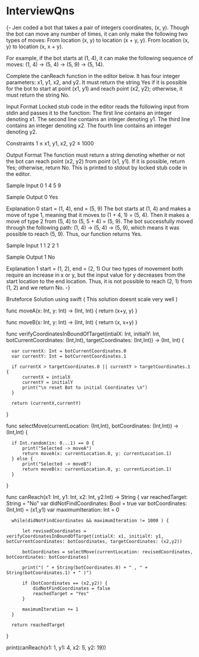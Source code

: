 # InterviewQns


{-
Jen coded a bot that takes a pair of integers coordinates, (x, y). Though the bot can move any number of times, it can only make the following two types of moves:
From location (x, y) to location (x + y, y).
From location (x, y) to location (x, x + y).
 
For example, if the bot starts at (1, 4), it can make the following sequence of moves: (1, 4) → (5, 4) → (5, 9) → (5, 14).
 
Complete the canReach function in the editor below. It has four integer parameters: x1, y1, x2, and y2. It must return the string Yes if it is possible for the bot to start at point (x1, y1) and reach point (x2, y2); otherwise, it must return the string No.
 
Input Format
Locked stub code in the editor reads the following input from stdin and passes it to the function:
The first line contains an integer denoting x1.
The second line contains an integer denoting y1.
The third line contains an integer denoting x2.
The fourth line contains an integer denoting y2.
 
Constraints
1 ≤ x1, y1, x2, y2 ≤ 1000
 
Output Format
The function must return a string denoting whether or not the bot can reach point (x2, y2) from point (x1, y1). If it is possible, return Yes; otherwise, return No. This is printed to stdout by locked stub code in the editor.
 
Sample Input 0
1
4
5
9
 
Sample Output 0
Yes
 
Explanation 0
start = (1, 4), end = (5, 9)
The bot starts at (1, 4) and makes a move of type 1, meaning that it moves to (1 + 4, 1) = (5, 4). Then it makes a move of type 2 from (5, 4) to (5, 5 + 4) = (5, 9).
The bot successfully moved through the following path: (1, 4) → (5, 4) → (5, 9), which means it was possible to reach (5, 9). Thus, our function returns Yes.
 
Sample Input 1
1
2
2
1
 
Sample Output 1
No
 
Explanation 1
start = (1, 2), end = (2, 1)
Our two types of movement both require an increase in x or y, but the input value for y decreases from the start location to the end location. Thus, it is not possible to reach (2, 1) from (1, 2) and we return No.
-}


Bruteforce Solution using swift ( This solution doesnt scale very well )


  func moveA(x: Int, y: Int) -> (Int, Int) {
      return (x+y, y)
  }

  func moveB(x: Int, y: Int) -> (Int, Int) {
      return (x, x+y)
  }

  func verifyCoordinatesInBoundOfTarget(intialX: Int, initialY: Int, botCurrentCoordinates: (Int,Int), targetCoordinates: (Int,Int)) -> (Int, Int) {

      var currentX: Int = botCurrentCoordinates.0
      var currentY: Int = botCurrentCoordinates.1

      if currentX > targetCoordinates.0 || currentY > targetCoordinates.1 {
          currentX = intialX
          currentY = initialY
          print("\n reset Bot to initial Coordinates \n")
      }

      return (currentX,currentY)
  }

  func selectMove(currentLocation: (Int,Int), botCoordinates: (Int,Int)) -> (Int,Int) {

      if Int.random(in: 0...1) == 0 {
          print("Selected -> moveA")
          return moveA(x: currentLocation.0, y: currentLocation.1)
      } else {
          print("Selected -> moveB")
          return moveB(x: currentLocation.0, y: currentLocation.1)
      }
  }

  func canReach(x1: Int, y1: Int, x2: Int, y2:Int) -> String {
      var reachedTarget: String = "No"
      var didNotFindCoordinates: Bool = true
      var botCoordinates: (Int,Int) = (x1,y1)
      var maximumIteration: Int = 0

      while(didNotFindCoordinates && maximumIteration != 1000 ) {

          let revisedCoordinates = verifyCoordinatesInBoundOfTarget(intialX: x1, initialY: y1, botCurrentCoordinates: botCoordinates, targetCoordinates: (x2,y2))

          botCoordinates = selectMove(currentLocation: revisedCoordinates, botCoordinates: botCoordinates)

          print("( " + String(botCoordinates.0) + " , " + String(botCoordinates.1) + " )")

          if (botCoordinates == (x2,y2)) {
              didNotFindCoordinates = false
              reachedTarget = "Yes"
          }

          maximumIteration += 1
      }

      return reachedTarget

  }

  print(canReach(x1: 1, y1: 4, x2: 5, y2: 19))
